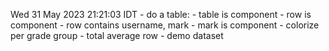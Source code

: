 Wed 31 May 2023 21:21:03 IDT
    - do a table:
        - table is component
            - row is component
            - row contains username, mark
                - mark is component - colorize per grade group
            - total average row
        - demo dataset

